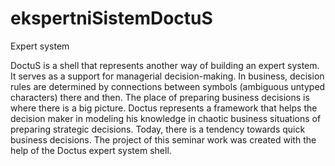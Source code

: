 # ekspertniSistemDoctuS
Expert system

DoctuS is a shell that represents another way of building an expert system.
It serves as a support for managerial decision-making.
In business, decision rules are determined by connections between symbols (ambiguous untyped characters) there and then.
The place of preparing business decisions is where there is a big picture.
Doctus represents a framework that helps the decision maker in modeling his knowledge in chaotic business situations of preparing strategic decisions.
Today, there is a tendency towards quick business decisions. The project of this seminar work was created with the help of the Doctus expert system shell.

